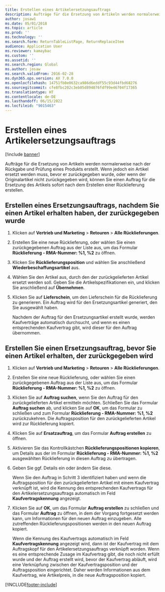 ```yaml
---
title: Erstellen eines Artikelersetzungsauftrags
description: Aufträge für die Ersetzung von Artikeln werden normalerweise nach der Rückgabe und Prüfung eines Produkts erstellt.
author: josaw1
ms.date: 05/01/2018
ms.topic: article
ms.prod: ''
ms.technology: ''
ms.search.form: ReturnTableListPage, ReturnReplaceItem
audience: Application User
ms.reviewer: kamaybac
ms.custom: ''
ms.assetid: ''
ms.search.region: Global
ms.author: josaw
ms.search.validFrom: 2016-02-28
ms.dyn365.ops.version: AX 7.0.0
ms.openlocfilehash: 14751fb0e0632ca986d6eddf55c93d44fbd68276
ms.sourcegitcommit: cfe8fbc202c3eb05d894076fdf99e46704f17365
ms.translationtype: HT
ms.contentlocale: de-DE
ms.lasthandoff: 06/15/2022
ms.locfileid: "9015463"
---
```

# <a name="create-an-item-replacement-order"></a>Erstellen eines Artikelersetzungsauftrags 

[!include [banner](../includes/banner.md)]


Aufträge für die Ersetzung von Artikeln werden normalerweise nach der Rückgabe und Prüfung eines Produkts erstellt. Wenn jedoch ein Artikel ersetzt werden muss, bevor er zurückgegeben wurde, oder wenn der Originalartikel nicht zurückgegeben wird, können Sie einen Auftrag für die Ersetzung des Artikels sofort nach dem Erstellen einer Rücklieferung erstellen.

## <a name="create-a-replacement-order-after-you-receive-an-item-that-is-returned"></a>Erstellen eines Ersetzungsauftrags, nachdem Sie einen Artikel erhalten haben, der zurückgegeben wurde

1.  Klicken auf **Vertrieb und Marketing** \> **Retouren** \> **Alle Rücklieferungen**.

2.  Erstellen Sie eine neue Rücklieferung, oder wählen Sie einen zurückgegebenen Auftrag aus der Liste aus, um das Formular **Rücklieferung - RMA-Nummer: %1, %2** zu öffnen.

3.  Klicken Sie **Rücklieferungsposition** und wählen Sie anschließend **Wiederbeschaffungsartikel** aus.

4.  Wählen Sie den Artikel aus, durch den der zurückgelieferten Artikel ersetzt werden soll. Geben Sie die Artikelspezifikationen ein, und klicken Sie anschließend auf **Übernehmen**.

5.  Klicken Sie auf **Lieferschein**, um den Lieferschein für die Rücklieferung zu generieren. Ein Auftrag wird für den Ersetzungsartikel generiert, den Sie ausgewählt haben.
    
    Nachdem der Auftrag für den Ersetzungsartikel erstellt wurde, werden Kaufverträge automatisch durchsucht, und wenn es einen entsprechenden Kaufvertrag gibt, wird dieser für den Auftrag übernommen.

## <a name="create-a-replacement-order-before-you-receive-an-item-that-will-be-returned"></a>Erstellen Sie einen Ersetzungsauftrag, bevor Sie einen Artikel erhalten, der zurückgegeben wird

1.  Klicken auf **Vertrieb und Marketing** \> **Retouren** \> **Alle Rücklieferungen**.

2.  Erstellen Sie eine neue Rücklieferung, oder wählen Sie einen zurückgegebenen Auftrag aus der Liste aus, um das Formular **Rücklieferung - RMA-Nummer: %1, %2** zu öffnen.

3.  Klicken Sie auf **Auftrag suchen**, wenn Sie den Auftrag für den zurückgelieferten Artikel ermitteln möchten. Schließen Sie das Formular **Auftrag suchen** ab, und klicken Sie auf **OK**, um das Formular zu schließen und zum Formular **Rücklieferung - RMA-Nummer: %1, %2** zurückzukehren. Die Auftragsposition für den zurückgelieferten Artikel wird zur Rücklieferung kopiert.

4.  Klicken Sie auf **Ersatzauftrag**, um das Formular **Auftrag erstellen** zu öffnen.

5.  Aktivieren Sie das Kontrollkästchen **Rücklieferungspositionen kopieren**, um Details aus der im Formular **Rücklieferung - RMA-Nummer: %1, %2** ausgewählten Rücklieferung in diesen Auftrag zu übertragen.

6.  Geben Sie ggf. Details ein oder ändern Sie diese.
    
    Wenn Sie den Auftrag in Schritt 3 identifiziert haben und wenn die Auftragsposition für den zurückgelieferten Artikel mit einem Kaufvertrag verknüpft ist, wird die Kennung des entsprechenden Kaufvertrags für den Artikelersetzungsauftrags automatisch im Feld **Kaufvertragskennung** angezeigt.

7.  Klicken Sie auf **OK**, um das Formular **Auftrag erstellen** zu schließen und das Formular **Auftrag** zu öffnen, in dem der Vorgang fortgesetzt werden kann, um Informationen für den neuen Auftrag einzugeben. Alle zutreffenden Rücklieferungspositionen werden in den neuen Auftrag kopiert. 
    
    Wenn die Kennung des Kaufvertrags automatisch im Feld **Kaufvertragskennung** angezeigt wird, dann ist der Kaufvertrag mit dem Auftragskopf für den Artikelersetzungsauftrags verknüpft worden. Wenn es eine entsprechende Zusage im Kaufvertrag gibt, die noch nicht erfüllt wurde und der Auftrag erstellt wird, bevor der Kaufvertrag abläuft, wird eine Verknüpfung zwischen der Kaufvertragsposition und der Auftragsposition eingerichtet. Daher werden Informationen aus dem Kaufvertrag, wie Artikelpreis, in die neue Auftragsposition kopiert. 
  




[!INCLUDE[footer-include](../../includes/footer-banner.md)]